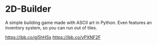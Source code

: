 # 2D-Builder
A simple building game made with ASCII art in Python. Even features an inventory system, so you can run out of tiles.

https://ibb.co/gj5hHSs
https://ibb.co/vPXNF2F
